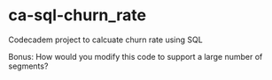 # ca-sql-churn_rate
Codecadem project to calcuate churn rate using SQL

Bonus: How would you modify this code to support a large number of segments?
